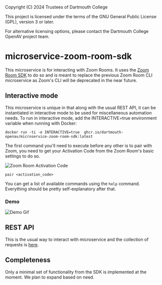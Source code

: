 Copyright (C) 2024 Trustees of Dartmouth College

This project is licensed under the terms of the GNU General Public License (GPL), version 3 or later.

For alternative licensing options, please contact the Dartmouth College OpenAV project team.

# microservice-zoom-room-sdk

This microservice is for interacting with Zoom Rooms. It uses the [Zoom Room SDK](https://marketplacefront.zoom.us/sdk/zrc/index.html) to do so and is meant to replace the previous Zoom Room CLI microservice as Zoom's CLI will be deprecated in the near future.

## Interactive mode

This microservice is unique in that along with the usual REST API, it can be instantiated in interactive mode to be used for miscellaneous automation needs. To run in interactive mode, add the INTERACTIVE=true environment variable when running with Docker:

```docker run -ti -e INTERACTIVE=true  ghcr.io/dartmouth-openav/microservice-zoom-room-sdk:latest```

The first command you'll need to execute before any other is to pair with Zoom, you need to get your Activation Code from the Zoom Room's basic settings to do so.

![Zoom Room Activation Code](/activation_code.png)

```pair <activation_code>```

You can get a list of available commands using the `help` command. Everything should be pretty self-explanatory after that.


### Demo

![Demo Gif](zrsdk_interactive_demo.gif)


## REST API

This is the usual way to interact with microservice and the collection of requests is [here](https://raw.githubusercontent.com/Dartmouth-OpenAV/microservice-zoom-room-sdk/refs/heads/main/OpenAV%20microservice%20Zoom%20Room%20SDK.json).


## Completeness

Only a minimal set of functionality from the SDK is implemented at the moment. We plan to expand based on need.
